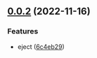 ## [0.0.2](https://github.com/brillout/eject/compare/v0.0.1...v0.0.2) (2022-11-16)


### Features

* eject ([6c4eb29](https://github.com/brillout/eject/commit/6c4eb290fdeae66ac6919f32b106e3663f639729))



